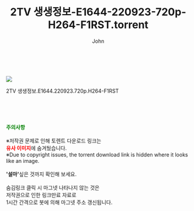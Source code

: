 ﻿---
layout: post
title:  "    2TV 생생정보-E1644-220923-720p-H264-F1RST.torrent"
author: John
categories: [ TV ]
tags: [  ]
image: https://torrentrj55.com/uploadfile/full/add6d2cdad1f04cd45168f0bd17ac149a033c655.jpg 
description: "    2TV 생생정보-E1644-220923-720p-H264-F1RST torrent 정보 공유"
toc: true
toc_sticky: true
---

<br>
<p><img src="https://torrentrj55.com/uploadfile/full/add6d2cdad1f04cd45168f0bd17ac149a033c655.jpg"/></p>
 2TV 생생정보.E1644.220923.720p.H264-F1RST  
    
<br><br><br>
<p data-ke-size="size16"><b><span style="color: green;">주의사항</span></b><br /><br />※저작권 문제로 인해 토렌트 다운로드 링크는<br /><b><span style="color: red;">유사 이미지</span></b>에 숨겨뒀습니다.<br />※Due to copyright issues, the torrent download link is hidden where it looks like an image.<br /><br /><b>'설마'</b>싶은 것까지 확인해 보세요.<br /><br />숨김링크 클릭 시 마그넷 나타나지 않는 것은<br />저작권으로 인한 링크만료 자료로<br />1시간 간격으로 봇에 의해 마그넷 주소 갱신됩니다.</p>
